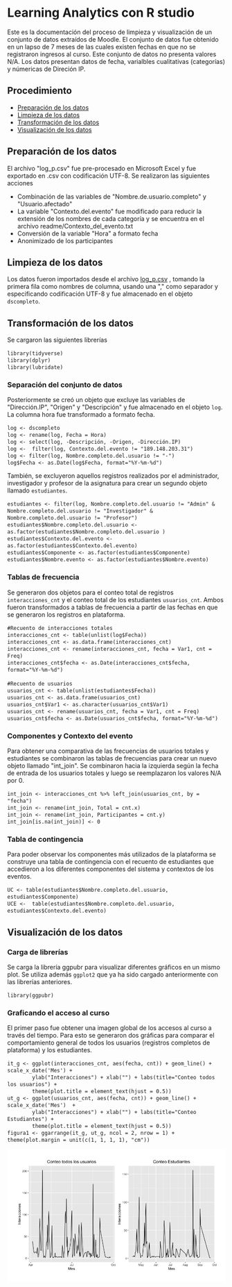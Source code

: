 # Learning Analytics con R studio 
Este es la documentación del proceso de limpieza y visualización de un conjunto de datos extraídos de Moodle. El conjunto de datos fue obtenido en un lapso de 7 meses de las cuales existen fechas en que no se registraron ingresos al curso. Este conjunto de datos no presenta valores N/A. Los datos presentan datos de fecha, varialbles cualitativas (categorías) y númericas de Direción IP.

## Procedimiento
* [Preparación de los datos](#preparación-de-los-datos)
* [Limpieza de los datos](#limpieza-de-los-datos)
* [Transformación de los datos](#transformación-de-los-datos)
* [Visualización de los datos](#visualización-de-los-datos)

## Preparación de los datos 
El archivo "log_p.csv" fue pre-procesado en Microsoft Excel y fue exportado en .csv con codificación UTF-8. Se realizaron las siguientes acciones
* Combinación de las variables de "Nombre.de.usuario.completo" y "Usuario.afectado"
* La variable "Contexto.del.evento" fue modificado para reducir la extensión de los nombres de cada categoría y se encuentra en el archivo readme/Contexto_del_evento.txt 
* Conversión de la variable "Hora" a formato fecha
* Anonimizado de los participantes

## Limpieza de los datos
Los datos fueron importados desde el archivo [log_p.csv](https://github.com/sergiogonzalezdgp/tesis/log_p.csv) , tomando la primera fila como nombres de columna, usando una "," como separador y especificando codificación UTF-8 y fue almacenado en el objeto `dscompleto`.

## Transformación de los datos
Se cargaron las siguientes librerías
```
library(tidyverse)
library(dplyr)
library(lubridate)
```
### Separación del conjunto de datos
Posteriormente se creó un objeto que excluye las variables de "Dirección.IP", "Origen" y "Descripción" y fue almacenado en el objeto `log`. La columna hora fue transformado a formato fecha.
```
log <- dscompleto
log <- rename(log, Fecha = Hora)
log <- select(log, -Descripción, -Origen, -Dirección.IP)
log <-  filter(log, Contexto.del.evento != "189.148.203.31") 
log <- filter(log, Nombre.completo.del.usuario != "-")
log$Fecha <- as.Date(log$Fecha, format="%Y-%m-%d")
```
También, se excluyeron aquellos registros realizados por el administrador, investigador y profesor de la asignatura para crear un segundo objeto llamado `estudiantes`. 
```
estudiantes <- filter(log, Nombre.completo.del.usuario != "Admin" & Nombre.completo.del.usuario != "Investigador" & Nombre.completo.del.usuario != "Profesor") 
estudiantes$Nombre.completo.del.usuario <- as.factor(estudiantes$Nombre.completo.del.usuario ) 
estudiantes$Contexto.del.evento <- as.factor(estudiantes$Contexto.del.evento) 
estudiantes$Componente <- as.factor(estudiantes$Componente)
estudiantes$Nombre.evento <- as.factor(estudiantes$Nombre.evento)
```
### Tablas de frecuencia
Se generaron dos objetos para el conteo total de registros `interacciones_cnt` y el conteo total de los estudiantes `usuarios_cnt`. Ambos fueron transformados a tablas de frecuencia a partir de las fechas en que se generaron los registros en plataforma.
```
#Recuento de interacciones totales
interacciones_cnt <- table(unlist(log$Fecha))
interacciones_cnt <- as.data.frame(interacciones_cnt)
interacciones_cnt <- rename(interacciones_cnt, fecha = Var1, cnt = Freq)
interacciones_cnt$fecha <- as.Date(interacciones_cnt$fecha, format="%Y-%m-%d")

#Recuento de usuarios
usuarios_cnt <- table(unlist(estudiantes$Fecha))
usuarios_cnt <- as.data.frame(usuarios_cnt)
usuarios_cnt$Var1 <- as.character(usuarios_cnt$Var1)
usuarios_cnt <- rename(usuarios_cnt, fecha = Var1, cnt = Freq)
usuarios_cnt$fecha <- as.Date(usuarios_cnt$fecha, format="%Y-%m-%d")
```
### Componentes y Contexto del evento
Para obtener una comparativa de las frecuencias de usuarios totales y estudiantes se combinaron las tablas de frecuencias para crear un nuevo objeto llamado "int_join". Se combinaron hacia la izquierda según la fecha de entrada de los usuarios totales y luego se reemplazaron los valores N/A por 0.
```
int_join <- interacciones_cnt %>% left_join(usuarios_cnt, by = "fecha")
int_join <- rename(int_join, Total = cnt.x)
int_join <- rename(int_join, Participantes = cnt.y)
int_join[is.na(int_join)] <- 0
```
### Tabla de contingencia
Para poder observar los componentes más utilizados de la plataforma se construye una tabla de contingencia con el recuento de estudiantes que accedieron a los diferentes componentes del sistema y contextos de los eventos.

```
UC <- table(estudiantes$Nombre.completo.del.usuario, estudiantes$Componente)
UCE <-  table(estudiantes$Nombre.completo.del.usuario, estudiantes$Contexto.del.evento)
```
## Visualización de los datos
### Carga de librerías
Se carga la librería ggpubr para visualizar diferentes gráficos en un mismo plot. Se utiliza además `ggplot2` que ya ha sido cargado anteriormente con las librerías anteriores.
```
library(ggpubr)
```
### Graficando el acceso al curso
El primer paso fue obtener una imagen global de los accesos al curso a través del tiempo. Para esto se generaron dos gráficas para comparar el comportamiento general de todos los usuarios (registros completos de plataforma) y los estudiantes. 
```
it_g <- ggplot(interacciones_cnt, aes(fecha, cnt)) + geom_line() + scale_x_date('Mes') +
        ylab("Interacciones") + xlab("") + labs(title="Conteo todos los usuarios") +
        theme(plot.title = element_text(hjust = 0.5))
ut_g <- ggplot(usuarios_cnt, aes(fecha, cnt)) + geom_line() + scale_x_date('Mes')  + 
        ylab("Interacciones") + xlab("") + labs(title="Conteo Estudiantes") +
        theme(plot.title = element_text(hjust = 0.5))
figura1 <- ggarrange(it_g, ut_g, ncol = 2, nrow = 1) + theme(plot.margin = unit(c(1, 1, 1, 1), "cm"))
```
![Figura1](img/figura1.jpeg)

```